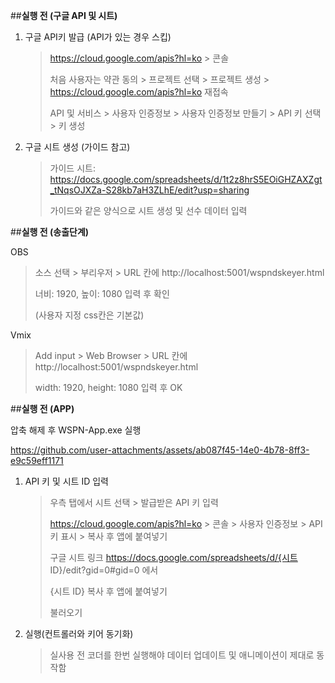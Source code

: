 ##**실행 전 (구글 API 및 시트)**
1. 구글 API키 발급 (API가 있는 경우 스킵)
   > https://cloud.google.com/apis?hl=ko > 콘솔
   >
   > 처음 사용자는 약관 동의 > 프로젝트 선택 > 프로젝트 생성 > https://cloud.google.com/apis?hl=ko 재접속
   >
   > API 및 서비스 > 사용자 인증정보 > 사용자 인증정보 만들기 > API 키 선택 > 키 생성

2. 구글 시트 생성 (가이드 참고)
   > 가이드 시트: https://docs.google.com/spreadsheets/d/1t2z8hrS5EOiGHZAXZgt_tNqsOJXZa-S28kb7aH3ZLhE/edit?usp=sharing
   >
   > 가이드와 같은 양식으로 시트 생성 및 선수 데이터 입력

##**실행 전 (송출단계)**

OBS
   > 소스 선택 > 부리우저 > URL 칸에 http://localhost:5001/wspndskeyer.html
   >
   > 너비: 1920, 높이: 1080 입력 후 확인
   >
   > (사용자 지정 css칸은 기본값)
   
Vmix
   > Add input > Web Browser > URL 칸에 http://localhost:5001/wspndskeyer.html
   >
   > width: 1920, height: 1080 입력 후 OK

##**실행 전 (APP)**

압축 해제 후 WSPN-App.exe 실행
   
https://github.com/user-attachments/assets/ab087f45-14e0-4b78-8ff3-e9c59eff1171

1. API 키 및 시트 ID 입력
   > 우측 탭에서 시트 선택 > 발급받은 API 키 입력
   >
   > https://cloud.google.com/apis?hl=ko > 콘솔 > 사용자 인증정보 > API 키 표시 > 복사 후 앱에 붙여넣기
   >
   > 구글 시트 링크 https://docs.google.com/spreadsheets/d/{시트 ID}/edit?gid=0#gid=0 에서
   >
   > {시트 ID} 복사 후 앱에 붙여넣기
   >
   > 불러오기

2. 실행(컨트롤러와 키어 동기화)
   > 실사용 전 코더를 한번 실행해야 데이터 업데이트 및 애니메이션이 제대로 동작함

